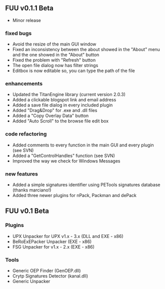 ## FUU v0.1.1 Beta ##

  * Minor release

### fixed bugs ###

  * Avoid the resize of the main GUI window
  * Fixed an inconsistency between the about showed in the "About" menu and the one showed in the "About" button
  * Fixed the problem with "Refresh" button
  * The open file dialog now has filter strings
  * Editbox is now editable so, you can type the path of the file

### enhancements ###

  * Updated the TitanEngine library (current version 2.0.3)
  * Added a clickable blogspot link and email address
  * Added a save file dialog in every included plugin
  * Added "Drag&Drop" for .exe and .dll files
  * Added a "Copy Overlay Data" button
  * Added "Auto Scroll" to the browse file edit box

### code refactoring ###

  * Added comments to every function in the main GUI and every plugin (see SVN)
  * Added a "GetControlHandles" function (see SVN)
  * Improved the way we check for Windows Messages

### new features ###

  * Added a simple signatures identifier using PETools signatures database (thanks marciano!)
  * Added three newer plugins for nPack, Packman and dePack


## FUU v0.1 Beta ##

### Plugins ###

  * UPX Unpacker for UPX v1.x - 3.x (DLL and EXE - x86)
  * BeRoExEPacker Unpacker (EXE - x86)
  * FSG Unpacker for v1.x - 2.x (EXE - x86)

### Tools ###

  * Generic OEP Finder (GenOEP.dll)
  * Crytp Signatures Detector (kanal.dll)
  * Generic Unpacker